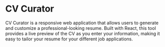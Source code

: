 # CV Curator

CV Curator is a responsive web application that allows users to generate and customize a professional-looking resume. Built with React, this tool provides a live preview of the CV as you enter your information, making it easy to tailor your resume for your different job applications.